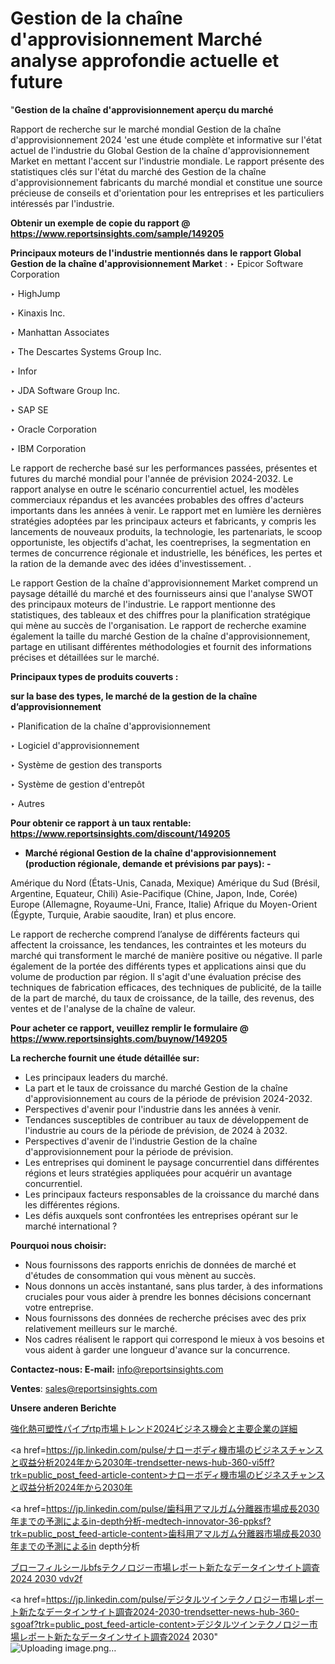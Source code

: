 # Gestion de la chaîne d'approvisionnement Marché analyse approfondie actuelle et future

"<strong>Gestion de la chaîne d'approvisionnement aperçu du marché</strong>

Rapport de recherche sur le marché mondial Gestion de la chaîne d'approvisionnement 2024 'est une étude complète et informative sur l'état actuel de l'industrie du Global Gestion de la chaîne d'approvisionnement Market en mettant l'accent sur l'industrie mondiale. Le rapport présente des statistiques clés sur l'état du marché des Gestion de la chaîne d'approvisionnement fabricants du marché mondial et constitue une source précieuse de conseils et d'orientation pour les entreprises et les particuliers intéressés par l'industrie.

<strong>Obtenir un exemple de copie du rapport @ <a href=https://www.reportsinsights.com/sample/149205>https://www.reportsinsights.com/sample/149205</a></strong>

<strong>Principaux moteurs de l'industrie mentionnés dans le rapport Global Gestion de la chaîne d'approvisionnement Market</strong> :
‣ Epicor Software Corporation

‣ HighJump

‣ Kinaxis Inc.

‣ Manhattan Associates

‣ The Descartes Systems Group Inc.

‣ Infor

‣ JDA Software Group Inc.

‣ SAP SE

‣ Oracle Corporation

‣ IBM Corporation

Le rapport de recherche basé sur les performances passées, présentes et futures du marché mondial pour l'année de prévision 2024-2032. Le rapport analyse en outre le scénario concurrentiel actuel, les modèles commerciaux répandus et les avancées probables des offres d'acteurs importants dans les années à venir. Le rapport met en lumière les dernières stratégies adoptées par les principaux acteurs et fabricants, y compris les lancements de nouveaux produits, la technologie, les partenariats, le scoop opportuniste, les objectifs d'achat, les coentreprises, la segmentation en termes de concurrence régionale et industrielle, les bénéfices, les pertes et la ration de la demande avec des idées d'investissement. .

Le rapport Gestion de la chaîne d'approvisionnement Market comprend un paysage détaillé du marché et des fournisseurs ainsi que l'analyse SWOT des principaux moteurs de l'industrie. Le rapport mentionne des statistiques, des tableaux et des chiffres pour la planification stratégique qui mène au succès de l'organisation. Le rapport de recherche examine également la taille du marché Gestion de la chaîne d'approvisionnement, partage en utilisant différentes méthodologies et fournit des informations précises et détaillées sur le marché.

<strong>Principaux types de produits couverts :</strong>

<strong>sur la base des types, le marché de la gestion de la chaîne d’approvisionnement </Strong>

‣ Planification de la chaîne d'approvisionnement

‣ Logiciel d'approvisionnement

‣ Système de gestion des transports

‣ Système de gestion d'entrepôt

‣ Autres

<strong>Pour obtenir ce rapport à un taux rentable: <a href=https://www.reportsinsights.com/discount/149205>https://www.reportsinsights.com/discount/149205</a></strong>
<ul>
  <li><strong>Marché régional Gestion de la chaîne d'approvisionnement (production régionale, demande et prévisions par pays): -</strong></li>
</ul>
Amérique du Nord (États-Unis, Canada, Mexique)
Amérique du Sud (Brésil, Argentine, Equateur, Chili)
Asie-Pacifique (Chine, Japon, Inde, Corée)
Europe (Allemagne, Royaume-Uni, France, Italie)
Afrique du Moyen-Orient (Égypte, Turquie, Arabie saoudite, Iran) et plus encore.

Le rapport de recherche comprend l’analyse de différents facteurs qui affectent la croissance, les tendances, les contraintes et les moteurs du marché qui transforment le marché de manière positive ou négative. Il parle également de la portée des différents types et applications ainsi que du volume de production par région. Il s'agit d'une évaluation précise des techniques de fabrication efficaces, des techniques de publicité, de la taille de la part de marché, du taux de croissance, de la taille, des revenus, des ventes et de l'analyse de la chaîne de valeur.

<strong>Pour acheter ce rapport, veuillez remplir le formulaire @   <a href=https://www.reportsinsights.com/buynow/149205>https://www.reportsinsights.com/buynow/149205</a></strong>

<strong>La recherche fournit une étude détaillée sur:</strong>
<ul>
  <li>Les principaux leaders du marché.</li>
  <li>La part et le taux de croissance du marché Gestion de la chaîne d'approvisionnement au cours de la période de prévision 2024-2032.</li>
  <li>Perspectives d'avenir pour l'industrie dans les années à venir.</li>
  <li>Tendances susceptibles de contribuer au taux de développement de l'industrie au cours de la période de prévision, de 2024 à 2032.</li>
  <li>Perspectives d'avenir de l'industrie Gestion de la chaîne d'approvisionnement pour la période de prévision.</li>
  <li>Les entreprises qui dominent le paysage concurrentiel dans différentes régions et leurs stratégies appliquées pour acquérir un avantage concurrentiel.</li>
  <li>Les principaux facteurs responsables de la croissance du marché dans les différentes régions.</li>
  <li>Les défis auxquels sont confrontées les entreprises opérant sur le marché international ?</li>
</ul>
<strong>Pourquoi nous choisir:</strong>
<ul>
  <li>Nous fournissons des rapports enrichis de données de marché et d'études de consommation qui vous mènent au succès.</li>
  <li>Nous donnons un accès instantané, sans plus tarder, à des informations cruciales pour vous aider à prendre les bonnes décisions concernant votre entreprise.</li>
  <li>Nous fournissons des données de recherche précises avec des prix relativement meilleurs sur le marché.</li>
  <li>Nos cadres réalisent le rapport qui correspond le mieux à vos besoins et vous aident à garder une longueur d'avance sur la concurrence.</li>
</ul>
<strong>Contactez-nous:
</strong><strong>E-mail:</strong> <a href=mailto:info@reportsinsights.com>info@reportsinsights.com</a>

<strong>Ventes</strong>: <a href=mailto:sales@reportsinsights.com>sales@reportsinsights.com</a>

<strong>Unsere anderen Berichte</strong>

<a href=https://www.linkedin.com/pulse/強化熱可塑性パイプrtp市場トレンド2024ビジネス機会と主要企業の詳細-infopulse-daily-360-hbgif/>強化熱可塑性パイプrtp市場トレンド2024ビジネス機会と主要企業の詳細</a>

<a href=https://jp.linkedin.com/pulse/ナローボディ機市場のビジネスチャンスと収益分析2024年から2030年-trendsetter-news-hub-360-vi5ff?trk=public_post_feed-article-content>ナローボディ機市場のビジネスチャンスと収益分析2024年から2030年</a>

<a href=https://jp.linkedin.com/pulse/歯科用アマルガム分離器市場成長2030年までの予測によるin-depth分析-medtech-innovator-36-ppksf?trk=public_post_feed-article-content>歯科用アマルガム分離器市場成長2030年までの予測によるin depth分析</a>

<a href=https://www.linkedin.com/pulse/ブローフィルシールbfsテクノロジー市場レポート新たなデータインサイト調査2024-2030-vdv2f/>ブローフィルシールbfsテクノロジー市場レポート新たなデータインサイト調査2024 2030 vdv2f</a>

<a href=https://jp.linkedin.com/pulse/デジタルツインテクノロジー市場レポート新たなデータインサイト調査2024-2030-trendsetter-news-hub-360-sgoaf?trk=public_post_feed-article-content>デジタルツインテクノロジー市場レポート新たなデータインサイト調査2024 2030</a>"
![Uploading image.png…]()
